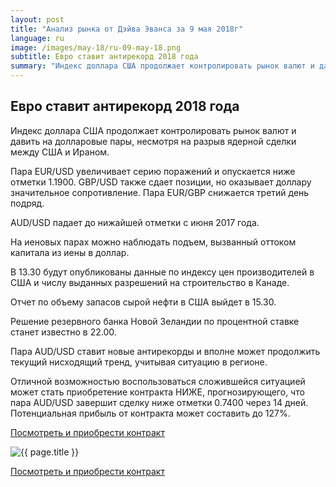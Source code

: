```yaml
---
layout: post
title: "Анализ рынка от Дэйва Эванса за 9 мая 2018г"
language: ru
image: /images/may-18/ru-09-may-18.png
subtitle: Евро ставит антирекорд 2018 года
summary: "Индекс доллара США продолжает контролировать рынок валют и давить на долларовые пары, несмотря на разрыв ядерной сделки между США и Ираном"
---
```

##  Евро ставит антирекорд 2018 года

Индекс доллара США продолжает контролировать рынок валют и давить на долларовые пары, несмотря на разрыв ядерной сделки между США и Ираном.

Пара EUR/USD увеличивает серию поражений и опускается ниже отметки 1.1900. GBP/USD также сдает позиции, но оказывает доллару значительное сопротивление. Пара EUR/GBP снижается третий день подряд.

AUD/USD падает до нижайшей отметки с июня 2017 года.

На иеновых парах можно наблюдать подъем, вызванный оттоком капитала из иены в доллар.
 
 
В 13.30 будут опубликованы данные по индексу цен производителей в США и числу выданных разрешений на строительство в Канаде.

Отчет по объему запасов сырой нефти в США выйдет в 15.30.

Решение резервного банка Новой Зеландии по процентной ставке станет известно в 22.00.
 
 
Пара AUD/USD ставит новые антирекорды и вполне может продолжить текущий нисходящий тренд, учитывая ситуацию в регионе.

Отличной возможностью воспользоваться сложившейся ситуацией может стать приобретение контракта НИЖЕ, прогнозирующего, что пара AUD/USD завершит сделку ниже отметки 0.7400 через 14 дней. Потенциальная прибыль от контракта может составить до 127%.

<a href="http://record.binary.com/_bivVDfg8lHux76XffYA0JmNd7ZgqdRLk/1/market=forex&underlying=frxAUDUSD&formname=higherlower&duration_amount=14&duration_units=d&amount=10&amount_type=payout&expiry_type=duration&barrier=0.7400" target="_blank">Посмотреть и приобрести контракт</a>

<img src="{{ site.url }}/images/may-18/ru-09-may-18.png" alt="{{ page.title }}"  title="{{ page.title }}">

<a href="%LINK%%?https://www.binary.com/d/trade.cgi?market=forex&underlying=frxAUDUSD&formname=higherlower&duration_amount=14&duration_units=d&amount=10&amount_type=payout&expiry_type=duration&barrier=0.7400" target="_blank">Посмотреть и приобрести контракт</a>
